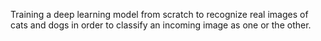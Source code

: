 Training a deep learning model from scratch to recognize real images of cats and dogs in order to classify an incoming image as one or the other.

